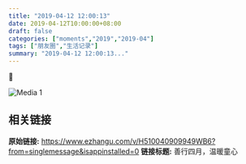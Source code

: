 ```yaml
---
title: "2019-04-12 12:00:13"
date: 2019-04-12T10:00:00+08:00
draft: false
categories: ["moments","2019","2019-04"]
tags: ["朋友圈","生活记录"]
summary: "2019-04-12 12:00:13..."
---
```


🙏

![Media 1](/Moments/photos/2019-04-12/201904121200130.jpg)

## 相关链接

**原始链接:** https://www.ezhangu.com/v/H510040909949WB6?from=singlemessage&isappinstalled=0
**链接标题:** 善行四月，温暖童心


